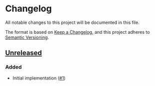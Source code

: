 # Changelog
All notable changes to this project will be documented in this file.

The format is based on [Keep a Changelog](https://keepachangelog.com/en/1.0.0/),
and this project adheres to [Semantic Versioning](https://semver.org/spec/v2.0.0.html).

## [Unreleased]
### Added

- Initial implementation ([#1])

[Unreleased]: https://github.com/projectsyn/component-csi-cloudscale/compare/f41c44afb9aef9cb48b3dfd479926ff19c0429d4...HEAD

[#1]: https://github.com/projectsyn/component-csi-cloudscale/pull/1
